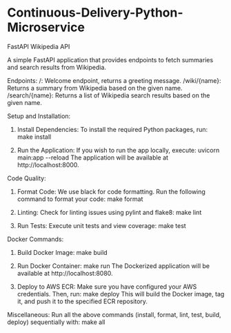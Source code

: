 # Continuous-Delivery-Python-Microservice
FastAPI Wikipedia API

A simple FastAPI application that provides endpoints to fetch summaries and search results from Wikipedia.

Endpoints:
/: Welcome endpoint, returns a greeting message.
/wiki/{name}: Returns a summary from Wikipedia based on the given name.
/search/{name}: Returns a list of Wikipedia search results based on the given name.

Setup and Installation:
1. Install Dependencies:
   To install the required Python packages, run:
   make install

2. Run the Application:
   If you wish to run the app locally, execute:
   uvicorn main:app --reload
   The application will be available at http://localhost:8000.

Code Quality:
1. Format Code:
   We use black for code formatting. Run the following command to format your code:
   make format

2. Linting:
   Check for linting issues using pylint and flake8:
   make lint

3. Run Tests:
   Execute unit tests and view coverage:
   make test

Docker Commands:
1. Build Docker Image:
   make build

2. Run Docker Container:
   make run
   The Dockerized application will be available at http://localhost:8080.

3. Deploy to AWS ECR:
   Make sure you have configured your AWS credentials. Then, run:
   make deploy
   This will build the Docker image, tag it, and push it to the specified ECR repository.

Miscellaneous:
Run all the above commands (install, format, lint, test, build, deploy) sequentially with:
make all

